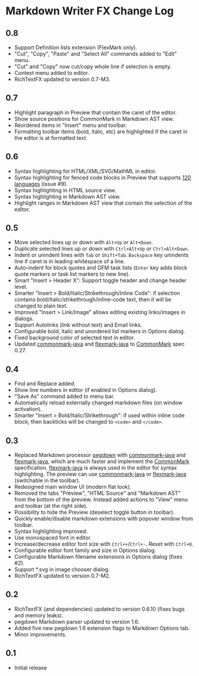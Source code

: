 Markdown Writer FX Change Log
=============================

## 0.8

- Support Definition lists extension (FlexMark only).
- "Cut", "Copy", "Paste" and "Select All" commands added to "Edit" menu.
- "Cut" and "Copy" now cut/copy whole line if selection is empty.
- Context menu added to editor.
- RichTextFX updated to version 0.7-M3.


## 0.7

- Highlight paragraph in Preview that contain the caret of the editor.
- Show source positions for CommonMark in Markdown AST view.
- Reordered items in "Insert" menu and toolbar.
- Formatting toolbar items (bold, italic, etc) are highlighted
  if the caret in the editor is at formatted text.


## 0.6

- Syntax highlighting for HTML/XML/SVG/MathML in editor.
- Syntax highlighting for fenced code blocks in Preview that
  supports [120 languages](http://prismjs.com/#languages-list) (issue #9).
- Syntax highlighting in HTML source view.
- Syntax highlighting in Markdown AST view.
- Highlight ranges in Markdown AST view that contain the selection of the editor.


## 0.5

- Move selected lines up or down with `Alt+Up` or `Alt+Down`.
- Duplicate selected lines up or down with `Ctrl+Alt+Up` or `Ctrl+Alt+Down`.
- Indent or unindent lines with `Tab` or `Shift+Tab`. `Backspace` key unindents
  line if caret is in leading whitespace of a line.
- Auto-indent for block quotes and GFM task lists (`Enter` key adds
  block quote markers or task list markers to new line).
- Smart "Insert > Header X": Support toggle header and change header level.
- Smarter "Insert > Bold/Italic/Strikethrough/Inline Code": if selection contains
  bold/italic/strikethrough/inline-code text, then it will be changed to plain text.
- Improved "Insert > Link/Image" allows editing existing links/images in dialogs.
- Support Autolinks (link without text) and Email links.
- Configurable bold, italic and unordered list markers in Options dialog.
- Fixed background color of selected text in editor.
- Updated [commonmark-java] and [flexmark-java] to [CommonMark] spec 0.27.


## 0.4

- Find and Replace added.
- Show line numbers in editor (if enabled in Options dialog).
- "Save As" command added to menu bar.
- Automatically reload externally changed markdown files (on window activation).
- Smarter "Insert > Bold/Italic/Strikethrough": if used within inline code
  block, then backticks will be changed to `<code>` and `</code>`.


## 0.3

- Replaced Markdown processor [pegdown] with [commonmark-java]
  and [flexmark-java], which are much faster and implement the [CommonMark] specification.
  [flexmark-java] is always used in the editor for syntax highlighting. 
  The preview can use [commonmark-java] or [flexmark-java] (switchable in the toolbar).
- Redesigned main window UI (modern flat look).
- Removed the tabs "Preview", "HTML Source" and "Markdown AST" from the bottom
  of the preview. Instead added actions to "View" menu and toolbar (at the right side).
- Possibility to hide the Preview (deselect toggle button in toolbar).
- Quickly enable/disable markdown extensions with popover window from toolbar.
- Syntax highlighting improved.
- Use monospaced font in editor.
- Increase/decrease editor font size with `Ctrl++`/`Ctrl+-`. Reset with `Ctrl+0`.
- Configurable editor font family and size in Options dialog.
- Configurable Markdown filename extensions in Options dialog (fixes #2).
- Support \*.svg in image chooser dialog.
- RichTextFX updated to version 0.7-M2.


## 0.2

- RichTextFX (and dependencies) updated to version 0.6.10 (fixes bugs and memory leaks).
- pegdown Markdown parser updated to version 1.6.
- Added five new pegdown 1.6 extension flags to Markdown Options tab.
- Minor improvements.


## 0.1

- Initial release


[CommonMark]: http://commonmark.org/
[commonmark-java]: https://github.com/atlassian/commonmark-java
[flexmark-java]: https://github.com/vsch/flexmark-java
[pegdown]: https://github.com/sirthias/pegdown
